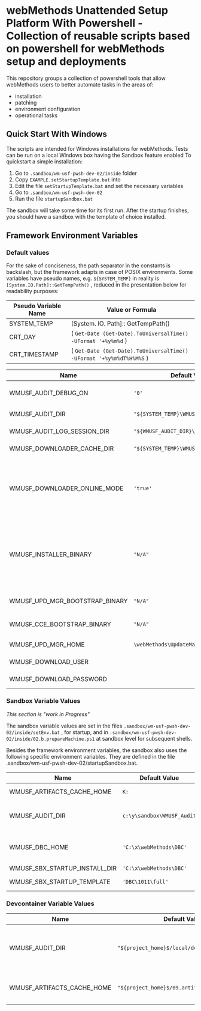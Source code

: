 # webMethods Unattended Setup Platform With Powershell - Collection of reusable scripts based on powershell for webMethods setup and deployments

This repository groups a collection of powershell tools that allow webMethods users to better automate tasks in the areas of:

* installation
* patching
* environment configuration
* operational tasks

## Quick Start With Windows

The scripts are intended for Windows installations for webMethods. Tests can be run on a local Windows box having the Sandbox feature enabled
To quickstart a simple installation:

1. Go to `.sandbox/wm-usf-pwsh-dev-02/inside` folder
2. Copy `EXAMPLE.setStartupTemplate.bat` into 
3. Edit the file `setStartupTemplate.bat` and set the necessary variables
4. Go to `.sandbox/wm-usf-pwsh-dev-02`
5. Run the file `startupSandbox.bat`

The sandbox will take some time for its first run. After the startup finishes, you should have a sandbox with the template of choice installed.

## Framework Environment Variables

### Default values

For the sake of conciseness, the path separator in the constants is backslash, but the framework adapts in case of POSIX environments.
Some variables have pseudo names, e.g. `${SYSTEM_TEMP}` in reality is `[System.IO.Path]::GetTempPath()` , reduced in the presentation below for readability purposes:

Pseudo Variable Name|Value or Formula
-|-
SYSTEM_TEMP|[System. IO. Path]:: GetTempPath()
CRT_DAY| ( `Get-Date (Get-Date).ToUniversalTime() -UFormat '+%y%m%d` )
CRT_TIMESTAMP| ( `Get-Date (Get-Date).ToUniversalTime() -UFormat '+%y%m%dT%H%M%S` )

Name|Default Value|Notes
-|-|-
WMUSF_AUDIT_DEBUG_ON| `'0'` | put on `'1'` for more verbose logging and tracing
WMUSF_AUDIT_DIR| `"${SYSTEM_TEMP}\WMUSF_AUDIT"` |Base directory for Audit, i.e. logs and traces
WMUSF_AUDIT_LOG_SESSION_DIR| `"${WMUSF_AUDIT_DIR}\${CRT_TIMESTAMP}"` |Base directory for this session logs and traces
WMUSF_DOWNLOADER_CACHE_DIR| `"${SYSTEM_TEMP}\WMUSF_CACHE"` | Base directory for locally cached artifacts
WMUSF_DOWNLOADER_ONLINE_MODE | `'true'` | Tells the framework's downloader if an internet link for downloading is available. If not, only cached objects are usable. User may copy over the cached contents for air-gapped installations
WMUSF_INSTALLER_BINARY | `"N/A"` | When using an already existing installer binary, the user may declare it here. If not declared, the framework's downloader object will automatically download and cache the latest tested version from source
WMUSF_UPD_MGR_BOOTSTRAP_BINARY | `"N/A"` | Same regimen as `${WMUSF_INSTALLER_BINARY}` .
WMUSF_CCE_BOOTSTRAP_BINARY| `"N/A"` | Same regimen as `${WMUSF_INSTALLER_BINARY}` .
WMUSF_UPD_MGR_HOME| `\webMethods\UpdateManager` | Home of update manager installation
WMUSF_DOWNLOAD_USER| | Download user for webMethods
WMUSF_DOWNLOAD_PASSWORD| | Download password for webMethods

### Sandbox Variable Values

_This section is "work in Progress"_

The sandbox variable values are set in the files `.sandbox/wm-usf-pwsh-dev-02/inside/setEnv.bat` , for startup, and in `.sandbox/wm-usf-pwsh-dev-02/inside/02.b.prepareMachine.ps1` at sandbox level for subsequent shells.

Besides the framework environment variables, the sandbox also uses the following specific environment variables. They are defined in the file .sandbox/wm-usf-pwsh-dev-02/startupSandbox.bat.

Name|Default Value|Notes
-|-|-
WMUSF_ARTIFACTS_CACHE_HOME| `K:` | Internal older mapped to the project's `09.Artifacts` folder
WMUSF_AUDIT_DIR| `c:\y\sandbox\WMUSF_Audit` | Internal older mapped to the project's `"10.local-files\sbx\Runs\r-${CRT_TIMESTAMP}"` folder
WMUSF_DBC_HOME | `'C:\x\webMethods\DBC'` | Home installation for database configurator, which normally is necessary to start with a database backed installation
WMUSF_SBX_STARTUP_INSTALL_DIR| `'C:\x\webMethods\DBC'` | Same as WMUSF_DBC_HOME
WMUSF_SBX_STARTUP_TEMPLATE| `'DBC\1011\full'` | Template to install directly at startup of the Sandbox

### Devcontainer Variable Values

Name|Default Value|Notes
-|-|-
WMUSF_AUDIT_DIR| `"${project_home}$/local/devcontainer/audit"` | Local audit folder for devcontainer, where unit tests may be run
WMUSF_ARTIFACTS_CACHE_HOME| `"${project_home}$/09.artifacts"` | Local artifacts cache for devcontainer
